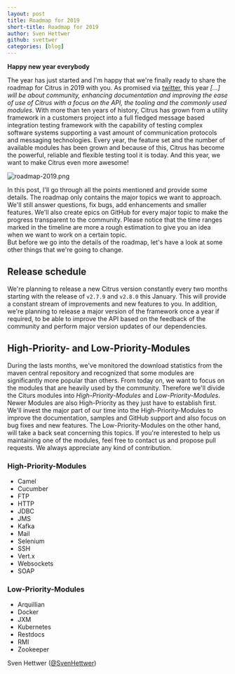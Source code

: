```yaml
---
layout: post
title: Roadmap for 2019
short-title: Roadmap for 2019
author: Sven Hettwer
github: svettwer
categories: [blog]
---
```


**Happy new year everybody**

The year has just started and I'm happy that we're finally ready to share the roadmap for Citrus in 2019 with you. 
As promised via [twitter](https://twitter.com/citrus_test/status/1073162157259440128), this year
*[...] will be about community, enhancing documentation and improving the ease of use of Citrus with a focus on the 
API, the tooling and the commonly used modules*. With more than ten years of history, Citrus has grown from a utility
framework in a customers project into a full fledged message based integration testing framework with the capability of
testing complex software systems supporting a vast amount of communication protocols and messaging technologies.
Every year, the feature set and the number of available modules has been grown and because of this, Citrus has become the
powerful, reliable and flexible testing tool it is today. And this year, we want to make Citrus even more awesome!

![roadmap-2019.png](${context.path}/img/citrus/roadmap-2019.png)

In this post, I'll go through all the points mentioned and provide some details. The roadmap only contains the major topics 
we want to approach. We'll still answer questions, fix bugs, add enhancements and smaller features. We'll also create
epics on GitHub for every major topic to make the progress transparent to the community. Please notice that the time
ranges marked in the timeline are more a rough estimation to give you an idea when we want to work on a certain topic.  
But before we go into the details of the roadmap, let's have a look at some other things that we're going to change.

## Release schedule
We're planning to release a new Citrus version constantly every two months starting with the release of `v2.7.9` and
`v2.8.0` this January. This will provide a constant stream of improvements and new features to you.
In addition, we're planning to release a major version of the framework once a year if required, to be able to improve
the API based on the feedback of the community and perform major version updates of our dependencies. 

## High-Priority- and Low-Priority-Modules
During the lasts months, we've monitored the download statistics from the maven central repository and recognized that
some modules are significantly more popular than others. From today on, we want to focus on the modules that are heavily
used by the community. Therefore we'll divide the Citurs modules into *High-Priority-Modules* and *Low-Priority-Modules*.
Newer Modules are also High-Priority as they just have to establish first. We'll invest the major part of our time into the 
High-Priority-Modules to improve the documentation, samples and GitHub support and also focus on bug fixes and new features.
The Low-Priority-Modules on the other hand, will take a back seat concerning this topics. If you're interested to help
us maintaining one of the modules, feel free to contact us and propose pull requests. We always appreciate any kind of
contribution.    

### High-Priority-Modules
* Camel
* Cucumber
* FTP
* HTTP
* JDBC
* JMS
* Kafka
* Mail
* Selenium
* SSH
* Vert.x
* Websockets
* SOAP

### Low-Priority-Modules
* Arquillian
* Docker
* JXM
* Kubernetes
* Restdocs
* RMI
* Zookeeper

Sven Hettwer ([@SvenHettwer](https://twitter.com/SvenHettwer))





 